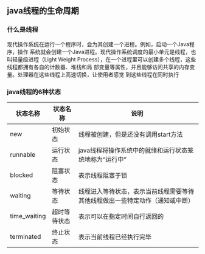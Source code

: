 ## java线程的生命周期

### 什么是线程
现代操作系统在运行一个程序时，会为其创建一个进程。例如，启动一个Java程序，操作
系统就会创建一个Java进程。现代操作系统调度的最小单元是线程，也叫轻量级进程（Light
Weight Process），在一个进程里可以创建多个线程，这些线程都拥有各自的计数器、堆栈和局
部变量等属性，并且能够访问共享的内存变量。处理器在这些线程上高速切换，让使用者感觉
到这些线程在同时执行

### java线程的6种状态
|状态名称|状态名称|说明|
|-      |-   |-      |
|new|初始状态|线程被创建，但是还没有调用start方法 |
|runnable|运行状态|java线程将操作系统中的就绪和运行状态笼统地称为“运行中”|
|blocked|阻塞状态|表示线程阻塞于锁|
|waiting|等待状态|线程进入等待状态，表示当前线程需要等待其他线程做出一些特定动作（通知或中断）|
|time_waiting|超时等待状态|表示可以在指定时间自行返回的|
|terminated|终止状态|表示当前线程已经执行完毕|